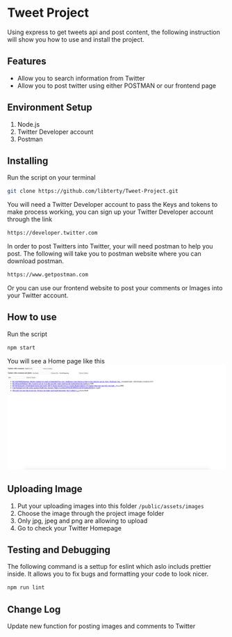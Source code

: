 # Tweet Project

Using express to get tweets api and post content, the following instruction will show you how to use and install the project.

## Features
- Allow you to search information from Twitter
- Allow you to post twitter using either POSTMAN or our frontend page

## Environment Setup
1. Node.js
2. Twitter Developer account
3. Postman

## Installing
Run the script on your terminal
```bash
git clone https://github.com/libterty/Tweet-Project.git
```

You will need a Twitter Developer account to pass the Keys and tokens to make process working,
you can sign up your Twitter Developer account through the link
```bash
https://developer.twitter.com
```

In order to post Twitters into Twitter, your will need postman to help you post. The following will take you to postman website where you can download postman.
```bash
https://www.getpostman.com
```
Or you can use our frontend website to post your comments or Images into your Twitter account.


## How to use
Run the script
```bash
npm start
```

You will see a Home page like this
![image](https://github.com/libterty/Tweet-Project/blob/master/public/assets/images/Homepage.png)

## Uploading Image
1. Put your uploading images into this folder `/public/assets/images`
2. Choose the image through the project image folder
3. Only jpg, jpeg and png are allowing to upload
4. Go to check your Twitter Homepage

## Testing and Debugging
The following command is a settup for eslint which aslo includs prettier inside. It allows you to fix bugs and formatting your code to look nicer.
```bash
npm run lint
```

## Change Log
Update new function for posting images and comments to Twitter
